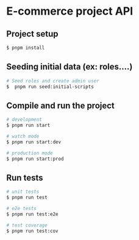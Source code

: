 # E-commerce project API

## Project setup

```bash
$ pnpm install
```

## Seeding initial data (ex: roles....)

```bash
# Seed roles and create admin user
$  pnpm run seed:initial-scripts

```

## Compile and run the project

```bash
# development
$ pnpm run start

# watch mode
$ pnpm run start:dev

# production mode
$ pnpm run start:prod
```

## Run tests

```bash
# unit tests
$ pnpm run test

# e2e tests
$ pnpm run test:e2e

# test coverage
$ pnpm run test:cov
```
